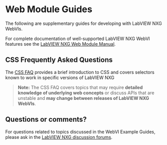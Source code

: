 # Web Module Guides

The following are supplementary guides for developing with LabVIEW NXG WebVIs.

For complete documentation of well-supported LabVIEW NXG WebVI features see the [LabVIEW NXG Web Module Manual](http://www.ni.com/documentation/en/labview-web-module/latest/manual/manual-overview/).

## CSS Frequently Asked Questions

The [CSS FAQ](CSS) provides a brief introduction to CSS and covers selectors known to work in specific versions of LabVIEW NXG

> **Note:** The CSS FAQ covers topics that may require **detailed knowledge of underlying web concepts** or discuss APIs that are unstable and **may change between releases of LabVIEW NXG WebVIs**.

## Questions or comments?

For questions related to topics discussed in the WebVI Example Guides, please ask in the [LabVIEW NXG discussion forums](https://forums.ni.com/t5/LabVIEW/bd-p/170).
